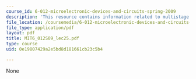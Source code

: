 ```yaml
---
course_id: 6-012-microelectronic-devices-and-circuits-spring-2009
description: 'This resource contains information related to multistage amplifiers. '
file_location: /coursemedia/6-012-microelectronic-devices-and-circuits-spring-2009/0e19807429a2e5bd8d181661cb23c5b4_MIT6_012S09_lec25.pdf
file_type: application/pdf
layout: pdf
title: MIT6_012S09_lec25.pdf
type: course
uid: 0e19807429a2e5bd8d181661cb23c5b4

---
```

None